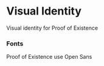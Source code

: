 # Visual Identity

Visual identity for Proof of Existence

### Fonts

Proof of Existence use Open Sans
